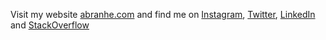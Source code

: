 Visit my website [abranhe.com](https://abranhe.com) and find me on [Instagram](https://instagram.com/abranhe), [Twitter](https://twitter.com/abranhe), [LinkedIn](https://linkedin.com/in/abranhe) and [StackOverflow](https://go.abranhe.com/stackoverflow)
